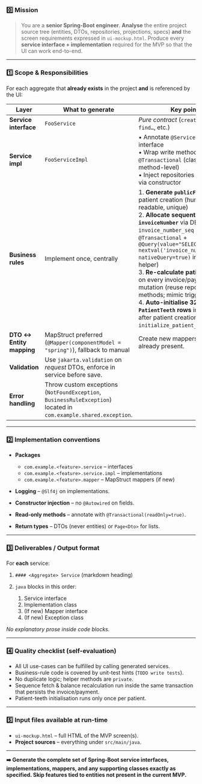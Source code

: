 

### 0️⃣ Mission

> You are a **senior Spring-Boot engineer**.
> **Analyse** the entire project source tree (entities, DTOs, repositories, projections, specs) **and** the screen requirements expressed in `ui-mockup.html`.
> Produce every **service interface + implementation** required for the MVP so that the UI can work end-to-end.

---

### 1️⃣ Scope & Responsibilities

For each aggregate that **already exists** in the project **and** is referenced by the UI:

| Layer                    | What to generate                                                                                                  | Key points                                                                                                                                                                                                                                                                                                                                                                                                                                                                                                                         |
| ------------------------ | ----------------------------------------------------------------------------------------------------------------- | ---------------------------------------------------------------------------------------------------------------------------------------------------------------------------------------------------------------------------------------------------------------------------------------------------------------------------------------------------------------------------------------------------------------------------------------------------------------------------------------------------------------------------------- |
| **Service interface**    | `FooService`                                                                                                      | *Pure contract* (`create…`, `update…`, `find…`, etc.)                                                                                                                                                                                                                                                                                                                                                                                                                                                                              |
| **Service impl**         | `FooServiceImpl`                                                                                                  | • Annotate `@Service`, implement interface<br>• Wrap write methods in `@Transactional` (class-level or method-level)<br>• Inject repositories & mappers via constructor                                                                                                                                                                                                                                                                                                                                                            |
| **Business rules**       | Implement once, centrally                                                                                         | 1. **Generate `publicFacingId`** on patient creation (human-readable, unique)<br>2. **Allocate sequential `invoiceNumber`** via DB sequence `invoice_number_seq` (use `@Transactional` + `@Query(value="SELECT nextval('invoice_number_seq')", nativeQuery=true)` inside a helper)<br>3. **Re-calculate patient balance** on every invoice/payment mutation (reuse repository methods; mimic trigger logic)<br>4. **Auto-initialise 32 `PatientTeeth` rows** immediately after patient creation (mimic `initialize_patient_teeth`) |
| **DTO ↔ Entity mapping** | MapStruct preferred (`@Mapper(componentModel = "spring")`), fallback to manual                                    | Create new mappers only if not already present.                                                                                                                                                                                                                                                                                                                                                                                                                                                                                    |
| **Validation**           | Use `jakarta.validation` on *request* DTOs, enforce in service before save.                                       |                                                                                                                                                                                                                                                                                                                                                                                                                                                                                                                                    |
| **Error handling**       | Throw custom exceptions (`NotFoundException`, `BusinessRuleException`) located in `com.example.shared.exception`. |                                                                                                                                                                                                                                                                                                                                                                                                                                                                                                                                    |

---

### 2️⃣ Implementation conventions

* **Packages**

    * `com.example.<feature>.service` – interfaces
    * `com.example.<feature>.service.impl` – implementations
    * `com.example.<feature>.mapper` – MapStruct mappers (if new)
* **Logging** – `@Slf4j` on implementations.
* **Constructor injection** – no `@Autowired` on fields.
* **Read-only methods** – annotate with `@Transactional(readOnly=true)`.
* **Return types** – DTOs (never entities) or `Page<Dto>` for lists.

---

### 3️⃣ Deliverables / Output format

For **each** service:

1. `#### <Aggregate> Service` (markdown heading)
2. `java` blocks in this order:

    1. Service interface
    2. Implementation class
    3. (If new) Mapper interface
    4. (If new) Exception class

*No explanatory prose inside code blocks.*

---

### 4️⃣ Quality checklist (self-evaluation)

* All UI use-cases can be fulfilled by calling generated services.
* Business-rule code is covered by unit-test hints (`TODO write tests`).
* No duplicate logic; helper methods are `private`.
* Sequence fetch & balance recalculation run inside the same transaction that persists the invoice/payment.
* Patient-teeth initialisation runs only once per patient.

---

### 5️⃣ Input files available at run-time

* `ui-mockup.html` – full HTML of the MVP screen(s).
* **Project sources** – everything under `src/main/java`.

---

**➡️ Generate the complete set of Spring-Boot service interfaces, implementations, mappers, and any supporting classes exactly as specified. Skip features tied to entities not present in the current MVP.**
